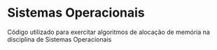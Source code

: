 # Sistemas Operacionais
 Código utilizado para exercitar algoritmos de alocação de memória na disciplina de Sistemas Operacionais
